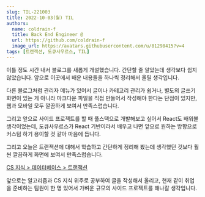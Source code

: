 ```yaml
---
slug: TIL-221003
title: 2022-10-03(월) TIL
authors:
  name: coldrain-f
  title: Back End Engineer @
  url: https://github.com/coldrain-f
  image_url: https://avatars.githubusercontent.com/u/81298415?v=4
tags: [트랜잭션, 도큐사우르스, TIL]
---
```


이틀 정도 시간 내서 블로그를 새롭게 개설했습니다.
간단할 줄 알았는데 생각보다 쉽지 않았습니다.
앞으로 이곳에서 배운 내용들을 하나씩 정리해서 올릴 생각입니다.

다른 블로그처럼 관리자 메뉴가 있어서 글이나 카테고리 관리가 쉽거나,
별도의 글쓰기 화면이 있는 게 아니라 마크다운 파일을 직접 만들어서 작성해야 한다는 단점이 있지만,
웹과 모바일 모두 깔끔하게 보여서 만족스럽습니다.

그리고 앞으로 사이드 프로젝트를 할 때 풀스택으로 개발해보고 싶어서 React도 배워볼 생각이었는데,
도큐사우르스가 React 기반이라서 배우고 나면 앞으로 원하는 방향으로 커스텀 하기 용이할 것 같아 마음에 듭니다.

그리고 오늘은 트랜잭션에 대해서 학습하고 간단하게 정리해 봤는데 생각했던 것보다
훨씬 깔끔하게 화면에 보여서 만족스럽습니다.

[CS 지식 > 데이터베이스 > 트랜잭션](https://coldrain-f.netlify.app/cs/database/%ED%8A%B8%EB%9E%9C%EC%9E%AD%EC%85%98)

앞으로는 알고리즘과 CS 지식 위주로 공부하여 글을 작성해서 올리고,
현재 같이 취업을 준비하는 팀원이 한 명 있어서 가벼운 규모의 사이드 프로젝트를 해나갈 생각입니다.
